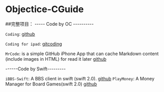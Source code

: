 # Objectice-CGuide

##完整项目：
----- Code by OC ----------

`Coding`: [github](https://github.com/Coding/Coding-iOS)

`Coding for ipad`: [gitcoding](https://coding.net/u/coding/p/Coding-iPad/git?hmsr=toutiao.io&utm_medium=toutiao.io&utm_source=toutiao.io)

`MrCode`:  is a simple GitHub iPhone App that can cache Markdown content (include images in HTML) for read it later [github](https://github.com/haolloyin/MrCode) 

------Code by Swift---------

`iBBS-Swift`: A BBS client in swift (swift 2.0). [github](https://github.com/iAugux/iBBS-Swift)
`PlayMoney`: A Money Manager for Board Games(swift 2.0) [github](https://github.com/richardxyx/Play-Money/tree/master/Play%20Money)